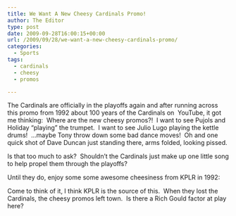 ```yaml
---
title: We Want A New Cheesy Cardinals Promo!
author: The Editor
type: post
date: 2009-09-28T16:00:15+00:00
url: /2009/09/28/we-want-a-new-cheesy-cardinals-promo/
categories:
  - Sports
tags:
  - cardinals
  - cheesy
  - promos

---
```

The Cardinals are officially in the playoffs again and after running across this promo from 1992 about 100 years of the Cardinals on  YouTube, it got me thinking:  Where are the new cheesy promos?!  I want to see Pujols and Holiday &#8220;playing&#8221; the trumpet.  I want to see Julio Lugo playing the kettle drums!  &#8230;maybe Tony throw down some bad dance moves!  Oh and one quick shot of Dave Duncan just standing there, arms folded, looking pissed.

Is that too much to ask?  Shouldn&#8217;t the Cardinals just make up one little song to help propel them through the playoffs?

Until they do, enjoy some some awesome cheesiness from KPLR in 1992:



Come to think of it, I think KPLR is the source of this.  When they lost the Cardinals, the cheesy promos left town.  Is there a Rich Gould factor at play here?